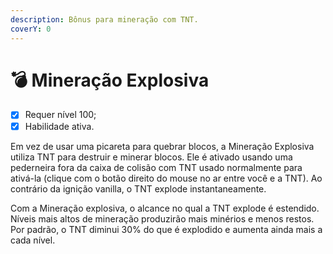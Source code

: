 ```yaml
---
description: Bônus para mineração com TNT.
coverY: 0
---
```


# 💣 Mineração Explosiva

* [x] Requer nível 100;
* [x] Habilidade ativa.

Em vez de usar uma picareta para quebrar blocos, a Mineração Explosiva utiliza TNT para destruir e minerar blocos. Ele é ativado usando uma pederneira fora da caixa de colisão com TNT usado normalmente para ativá-la (clique com o botão direito do mouse no ar entre você e a TNT). Ao contrário da ignição vanilla, o TNT explode instantaneamente.

Com a Mineração explosiva, o alcance no qual a TNT explode é estendido. Níveis mais altos de mineração produzirão mais minérios e menos restos. Por padrão, o TNT diminui 30% do que é explodido e aumenta ainda mais a cada nível.
